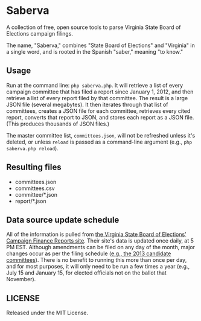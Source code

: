 # Saberva

A collection of free, open source tools to parse Virginia State Board of Elections campaign filings.

The name, "Saberva," combines "State Board of Elections" and "Virginia" in a single word, and is rooted in the Spanish "saber," meaning "to know."

## Usage

Run at the command line: `php saberva.php`. It will retrieve a list of every campaign committee that has filed a report since January 1, 2012, and then retrieve a list of every report filed by that committee. The result is a large JSON file (several megabytes). It then iterates through that list of committees, creates a JSON file for each committee, retrieves every cited report, converts that report to JSON, and stores each report as a JSON file. (This produces thousands of JSON files.)

The master committee list, `committees.json`, will not be refreshed unless it's deleted, or unless `reload` is passed as a command-line argument (e.g., `php saberva.php reload`).

## Resulting files

* committees.json
* committees.csv
* committee/*.json
* report/*.json

## Data source update schedule

All of the information is pulled from [the Virginia State Board of Elections’ Campaign Finance Reports site](http://cfreports.sbe.virginia.gov/). Their site's data is updated once daily, at 5 PM EST. Although amendments can be filed on any day of the month, major changes occur as per the filing schedule ([e.g., the 2013 candidate committees](http://www.sbe.virginia.gov/Files/Forms/CampaignFinance/2013%20Candidate%20Reporting%20Deadlines.pdf)). There is no benefit to running this more than once per day, and for most purposes, it will only need to be run a few times a year (e.g., July 15 and January 15, for elected officials not on the ballot that November).

## LICENSE
Released under the MIT License.
